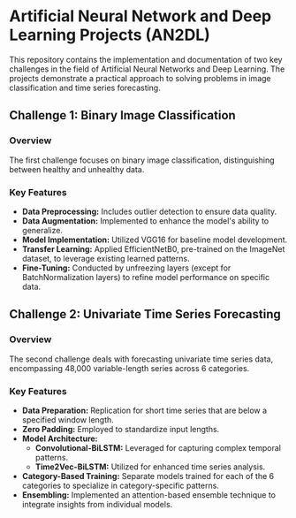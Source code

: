 # Artificial Neural Network and Deep Learning Projects (AN2DL)

This repository contains the implementation and documentation of two key challenges in the field of Artificial Neural Networks and Deep Learning. The projects demonstrate a practical approach to solving problems in image classification and time series forecasting.

## Challenge 1: Binary Image Classification

### Overview
The first challenge focuses on binary image classification, distinguishing between healthy and unhealthy data.

### Key Features
- **Data Preprocessing:** Includes outlier detection to ensure data quality.
- **Data Augmentation:** Implemented to enhance the model's ability to generalize.
- **Model Implementation:** Utilized VGG16 for baseline model development.
- **Transfer Learning:** Applied EfficientNetB0, pre-trained on the ImageNet dataset, to leverage existing learned patterns.
- **Fine-Tuning:** Conducted by unfreezing layers (except for BatchNormalization layers) to refine model performance on specific data.

## Challenge 2: Univariate Time Series Forecasting

### Overview
The second challenge deals with forecasting univariate time series data, encompassing 48,000 variable-length series across 6 categories.

### Key Features
- **Data Preparation:** Replication for short time series that are below a specified window length.
- **Zero Padding:** Employed to standardize input lengths.
- **Model Architecture:**
  - **Convolutional-BiLSTM:** Leveraged for capturing complex temporal patterns.
  - **Time2Vec-BiLSTM:** Utilized for enhanced time series analysis.
- **Category-Based Training:** Separate models trained for each of the 6 categories to specialize in category-specific patterns.
- **Ensembling:** Implemented an attention-based ensemble technique to integrate insights from individual models.


